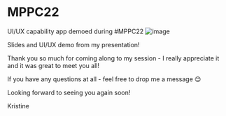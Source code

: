 # MPPC22
UI/UX capability app demoed during #MPPC22 
![image](https://user-images.githubusercontent.com/86930618/192047120-a6add064-acba-4299-8335-15e808506813.png)


Slides and UI/UX demo from my presentation!

Thank you so much for coming along to my session - I really appreciate it and it was great to meet you all!

If you have any questions at all - feel free to  drop me a message 😊

Looking forward to seeing you again soon!

Kristine 
